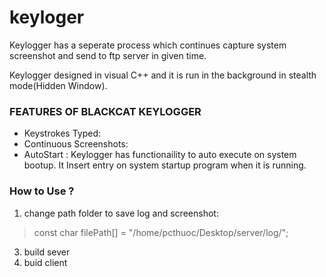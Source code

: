 # keyloger

Keylogger has a seperate process which continues capture system screenshot and send to ftp server in given time. 

Keylogger designed in visual C++ and it is run in the background in stealth mode(Hidden Window).
### FEATURES OF BLACKCAT KEYLOGGER

- Keystrokes Typed: 
- Continuous Screenshots: 
- AutoStart : Keylogger has functionaility to auto execute on system bootup. It Insert entry on system startup program when it is running.
### How to Use ?

1. change path folder to save log and screenshot:
 >const char filePath[] = "/home/pcthuoc/Desktop/server/log/";
3. build sever
4. buid client 


